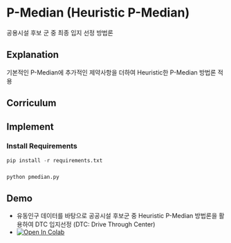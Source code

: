 # P-Median (Heuristic P-Median)
공용시설 후보 군 중 최종 입지 선정 방법론

## Explanation
기본적인 P-Median에 추가적인 제약사항을 더하여 Heuristic한 P-Median 방법론 적용

## Corriculum

## Implement
### Install Requirements
```python
pip install -r requirements.txt
```

### 
```python
python pmedian.py
```

## Demo
- 유동인구 데이터를 바탕으로 공공시설 후보군 중 Heuristic P-Median 방법론을 활용하여 DTC 입지선정 (DTC: Drive Through Center)
- [![Open In Colab](https://colab.research.google.com/assets/colab-badge.svg)](https://colab.research.google.com/drive/1su-gKnapXqSNjHFZ-oDFO8mkom6KTEN0?usp=sharing)


